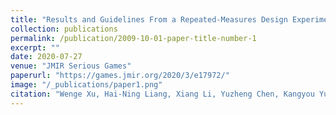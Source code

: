 ```yaml
---
title: "Results and Guidelines From a Repeated-Measures Design Experiment Comparing Standing and Seated Full-Body Gesture-Based Immersive Virtual Reality Exergames: Within-Subjects Evaluation "
collection: publications
permalink: /publication/2009-10-01-paper-title-number-1
excerpt: ""
date: 2020-07-27
venue: "JMIR Serious Games"
paperurl: "https://games.jmir.org/2020/3/e17972/"
image: "/_publications/paper1.png"
citation: "Wenge Xu, Hai-Ning Liang, Xiang Li, Yuzheng Chen, Kangyou Yu, and Qiuyu He. Results and Guidelines from a Repeated-Measures Design Experiment Comparing Standing and Seated Full-Body Gesture-Based Immersive Virtual Reality Exergames: Within-Subjects Study. JMIR Serious Games, 2020 (SCI, IF=4.143)."
---
```

